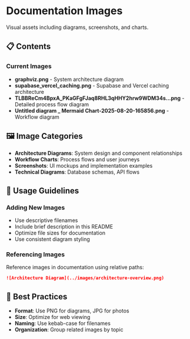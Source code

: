 # Documentation Images

Visual assets including diagrams, screenshots, and charts.

## 📋 Contents

### Current Images
- **graphviz.png** - System architecture diagram
- **supabase_vercel_caching.png** - Supabase and Vercel caching architecture
- **TLBBReCm4BpxA_PKaGFgFJaq8RHL3qHHY2hrw9WDM34s...png** - Detailed process flow diagram
- **Untitled diagram _ Mermaid Chart-2025-08-20-165856.png** - Workflow diagram

## 🖼️ Image Categories

- **Architecture Diagrams**: System design and component relationships
- **Workflow Charts**: Process flows and user journeys
- **Screenshots**: UI mockups and implementation examples
- **Technical Diagrams**: Database schemas, API flows

## 📝 Usage Guidelines

### Adding New Images
- Use descriptive filenames
- Include brief description in this README
- Optimize file sizes for documentation
- Use consistent diagram styling

### Referencing Images
Reference images in documentation using relative paths:
```markdown
![Architecture Diagram](../images/architecture-overview.png)
```

## 🎯 Best Practices

- **Format**: Use PNG for diagrams, JPG for photos
- **Size**: Optimize for web viewing
- **Naming**: Use kebab-case for filenames
- **Organization**: Group related images by topic
